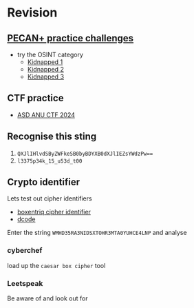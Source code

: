 # Revision

## [PECAN+ practice challenges](https://pecanplus.ecusdf.org/?page=challenges)

- try the OSINT category
    - [Kidnapped 1](https://pecanplus.ecusdf.org/?page=challenges&challenge=kidnapped_part_1)
    - [Kidnapped 2](https://pecanplus.ecusdf.org/?page=challenges&challenge=kidnapped_part_2)
    - [Kidnapped 3](https://pecanplus.ecusdf.org/?page=challenges&challenge=kidnapped_part_3)

## CTF practice

- [ASD ANU CTF 2024](https://asdctftwentyfour.ctfd.io/)

## Recognise this sting

1. `QXJlIHlvdSByZWFkeSB0byBDYXB0dXJlIEZsYWdzPw==`
1. `l3375p34k_15_u53d_t00`



## Crypto identifier

Lets test out cipher identifiers

- [boxentriq cipher identifier ](https://www.boxentriq.com/code-breaking/cipher-identifier)
- [dcode](https://www.dcode.fr/cipher-identifier)

Enter the string `WMHD35RA3NIDSXTOHR3MTA0YUHCE4LNP` and analyse

### cyberchef

load up the `caesar box cipher` tool

### Leetspeak

Be aware of and look out for 